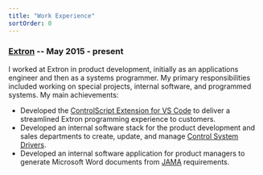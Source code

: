 ```yaml
---
title: "Work Experience"
sortOrder: 0
---
```

### [Extron](https://www.extron.com) -- May 2015 - present
I worked at Extron in product development, initially as an applications engineer and then as a systems programmer. My primary responsibilities included working on special projects, internal software, and programmed systems. My main achievements:
- Developed the [ControlScript Extension for VS Code](https://www.extron.com/product/software/controlscriptvscode) to deliver a streamlined Extron programming experience to customers.
- Developed an internal software stack for the product development and sales departments to create, update, and manage [Control System Drivers](https://www.extron.com/download/control-system-drivers).
- Developed an internal software application for product managers to generate Microsoft Word documents from [JAMA](https://rest.jamasoftware.com/) requirements.